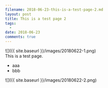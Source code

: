 ```yaml
---
filename: 2018-06-23-this-is-a-test-page-2.md
layout: post
title: This is a test page 2
tags:
  - 
date: 2018-06-23
comments: true
---
```


![]({{ site.baseurl }}/images/20180622-1.png)  
This is a test page.

* aaa
* bbb

![]({{ site.baseurl }}/images/20180622-2.png)